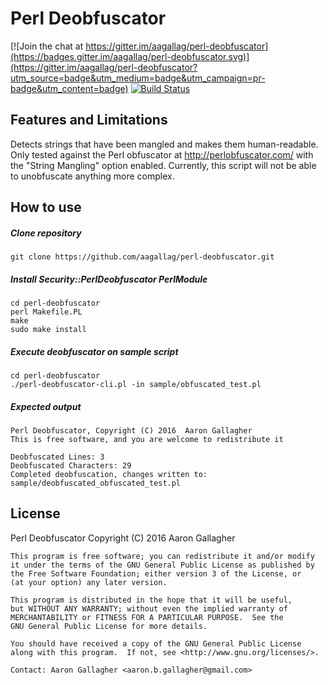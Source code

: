 # Perl Deobfuscator

[![Join the chat at https://gitter.im/aagallag/perl-deobfuscator](https://badges.gitter.im/aagallag/perl-deobfuscator.svg)](https://gitter.im/aagallag/perl-deobfuscator?utm_source=badge&utm_medium=badge&utm_campaign=pr-badge&utm_content=badge)
[![Build Status](https://travis-ci.org/aagallag/perl-deobfuscator.svg?branch=master)](https://travis-ci.org/aagallag/perl-deobfuscator)

## Features and Limitations
Detects strings that have been mangled and makes them human-readable.
Only tested against the Perl obfuscator at http://perlobfuscator.com/ with
the "String Mangling" option enabled.  Currently, this script will not be
able to unobfuscate anything more complex.

## How to use

##### Clone repository
```
git clone https://github.com/aagallag/perl-deobfuscator.git
```

##### Install Security::PerlDeobfuscator PerlModule
```
cd perl-deobfuscator
perl Makefile.PL
make
sudo make install
```

##### Execute deobfuscator on sample script
```
cd perl-deobfuscator
./perl-deobfuscator-cli.pl -in sample/obfuscated_test.pl
```

##### Expected output
```
Perl Deobfuscator, Copyright (C) 2016  Aaron Gallagher
This is free software, and you are welcome to redistribute it

Deobfuscated Lines: 3
Deobfuscated Characters: 29
Completed deobfuscation, changes written to: sample/deobfuscated_obfuscated_test.pl
```

## License
  Perl Deobfuscator
 	Copyright (C) 2016  Aaron Gallagher
 
	This program is free software; you can redistribute it and/or modify
	it under the terms of the GNU General Public License as published by
	the Free Software Foundation; either version 3 of the License, or
	(at your option) any later version.

	This program is distributed in the hope that it will be useful,
	but WITHOUT ANY WARRANTY; without even the implied warranty of
	MERCHANTABILITY or FITNESS FOR A PARTICULAR PURPOSE.  See the
	GNU General Public License for more details.

	You should have received a copy of the GNU General Public License
	along with this program.  If not, see <http://www.gnu.org/licenses/>.

 	Contact: Aaron Gallagher <aaron.b.gallagher@gmail.com>
